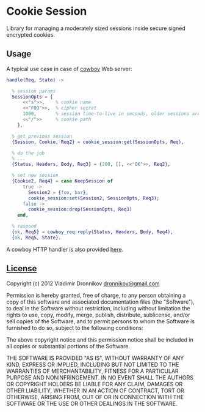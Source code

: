 Cookie Session
==============

Library for managing a moderately sized sessions inside secure signed encrypted cookies.

Usage
--------------

A typical use case in case of [cowboy](/extend/cowboy) Web server:

```erlang
handle(Req, State) ->

  % session params
  SessionOpts = {
      <<"s">>,    % cookie name
      <<"FOO">>,  % cipher secret
      1000,       % session time-to-live in seconds, older sessions are expired
      <<"/">>     % cookie path
    },

  % get previous session
  {Session, Cookie, Req2} = cookie_session:get(SessionOpts, Req),

  % do the job
  % ...
  {Status, Headers, Body, Req3} = {200, [], <<"OK">>, Req2},

  % set new session
  {Cookie2, Req4} = case KeepSession of
      true ->
        Session2 = {foo, bar},
        cookie_session:set(Session2, SessionOpts, Req3);
      false ->
        cookie_session:drop(SessionOpts, Req3)
    end,

  % respond
  {ok, Req5} = cowboy_req:reply(Status, Headers, Body, Req4),
  {ok, Req5, State}.
```

A cowboy HTTP handler is also provided [here](cookie_session/src/cookie_session_cowboy.erl).

[License](cookie_session/blob/master/LICENSE.txt)
-------

Copyright (c) 2012 Vladimir Dronnikov <dronnikov@gmail.com>

Permission is hereby granted, free of charge, to any person obtaining a copy of
this software and associated documentation files (the "Software"), to deal in
the Software without restriction, including without limitation the rights to
use, copy, modify, merge, publish, distribute, sublicense, and/or sell copies of
the Software, and to permit persons to whom the Software is furnished to do so,
subject to the following conditions:

The above copyright notice and this permission notice shall be included in all
copies or substantial portions of the Software.

THE SOFTWARE IS PROVIDED "AS IS", WITHOUT WARRANTY OF ANY KIND, EXPRESS OR
IMPLIED, INCLUDING BUT NOT LIMITED TO THE WARRANTIES OF MERCHANTABILITY, FITNESS
FOR A PARTICULAR PURPOSE AND NONINFRINGEMENT. IN NO EVENT SHALL THE AUTHORS OR
COPYRIGHT HOLDERS BE LIABLE FOR ANY CLAIM, DAMAGES OR OTHER LIABILITY, WHETHER
IN AN ACTION OF CONTRACT, TORT OR OTHERWISE, ARISING FROM, OUT OF OR IN
CONNECTION WITH THE SOFTWARE OR THE USE OR OTHER DEALINGS IN THE SOFTWARE.
